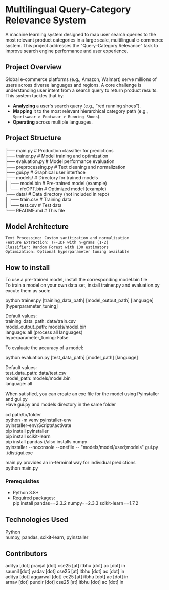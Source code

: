 # Multilingual Query-Category Relevance System

A machine learning system designed to map user search queries to the most relevant product categories in a large scale, multilingual e-commerce system. This project addresses the "Query–Category Relevance" task to improve search engine performance and user experience.

## Project Overview

Global e-commerce platforms (e.g., Amazon, Walmart) serve millions of users across diverse languages and regions. A core challenge is understanding user intent from a search query to return product results. This system tackles that by:

*   **Analyzing** a user's search query (e.g., “red running shoes”).
*   **Mapping** it to the most relevant hierarchical category path (e.g., `Sportswear > Footwear > Running Shoes`).
*   **Operating** across multiple languages.

## Project Structure

├── main.py              # Production classifier for predictions  
├── trainer.py           # Model training   and optimization  
├── evaluation.py        # Model performance evaluation  
├── preprocessing.py     # Text cleaning and normalization  
├── gui.py              # Graphical user interface  
├── models/              # Directory for trained models  
│   ├── model.bin       # Pre-trained model (example)  
│   └── rfcOPT.bin      # Optimized model (example)  
├── data/               # Data directory (not included in repo)  
│   ├── train.csv       # Training data  
│   └── test.csv        # Test data  
└── README.md           # This file  

## Model Architecture
	Text Processing: Custom sanitization and normalization  
    Feature Extraction: TF-IDF with n-grams (1-2)  
    Classifier: Random Forest with 100 estimators  
    Optimization: Optional hyperparameter tuning available  

## How to install

To use a pre-trained model, install the corresponding model.bin file  
To train a model on your own data set, install trainer.py and evaluation.py excute them as such:  

python trainer.py [training_data_path] [model_output_path] [language] [hyperparameter_tuning]  

Default values:  
    training_data_path: data/train.csv  
    model_output_path: models/model.bin  
    language: all (process all languages)  
    hyperparameter_tuning: False  

To evaluate the accuracy of a model:  

python evaluation.py [test_data_path] [model_path] [language]  

Default values:  
    test_data_path: data/test.csv  
    model_path: models/model.bin  
    language: all  

When satisfied, you can create an exe file for the model using Pyinstaller and gui.py  
Have gui.py and models directory in the same folder  

cd path/to/folder  
python -m venv pyinstaller-env  
pyinstaller-env\Scripts\activate  
pip install pyinstaller  
pip install scikit-learn  
pip install pandas //also installs numpy  
pyinstaller --noconsole --onefile -- "models/model/used;models" gui.py  
./dist/gui.exe  

main.py provides an in-terminal way for individual predictions  
python main.py  

### Prerequisites
- Python 3.8+  
- Required packages:  
  pip install pandas==2.3.2 numpy==2.3.3 scikit-learn==1.7.2  

## Technologies Used
Python  
numpy, pandas, scikit-learn, pyinstaller  

## Contributors
aditya [dot] pranjal [dot] cse25 [at] itbhu [dot] ac [dot] in  
saumil [dot] yadav [dot] cse25 [at] itbhu [dot] ac [dot] in  
aditya [dot] aggarwal [dot] ee25 [at] itbhu [dot] ac [dot] in  
arnav [dot] pundir [dot] cse25 [at] itbhu [dot] ac [dot] in  
